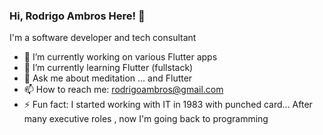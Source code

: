 ### Hi, Rodrigo Ambros Here! 👋
I'm a software developer and tech consultant

- 🔭 I’m currently working on various Flutter apps
- 🌱 I’m currently learning Flutter (fullstack)
- 💬 Ask me about meditation ... and Flutter
- 📫 How to reach me: rodrigoambros@gmail.com
- ⚡ Fun fact: I started working with IT in 1983 with punched card... After many executive roles , now I'm going back to programming
